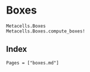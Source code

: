 # Boxes

```@docs
Metacells.Boxes
Metacells.Boxes.compute_boxes!
```

## Index

```@index
Pages = ["boxes.md"]
```
